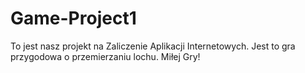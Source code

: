 # Game-Project1
To jest nasz projekt na Zaliczenie Aplikacji Internetowych.
Jest to gra przygodowa o przemierzaniu lochu.
Miłej Gry!

